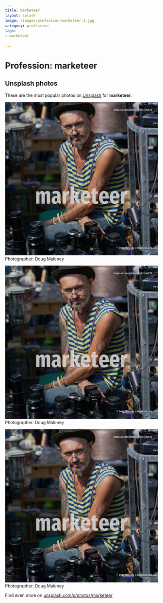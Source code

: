 ```yaml
---
title: marketeer
layout: splash
image: /images/profession/marketeer.1.jpg
category: profession
tags:
- marketeer

---
```

# Profession: marketeer



 
## Unsplash photos
These are the most popular photos on [Unsplash](https://unsplash.com) for **marketeer**.
 
![marketeer](/images/profession/marketeer.1.jpg)
Photographer:  Doug Maloney
 
![marketeer](/images/profession/marketeer.2.jpg)
Photographer:  Doug Maloney
 
![marketeer](/images/profession/marketeer.3.jpg)
Photographer:  Doug Maloney
 
Find even more on [unsplash.com/s/photos/marketeer](https://unsplash.com/s/photos/marketeer)
 

